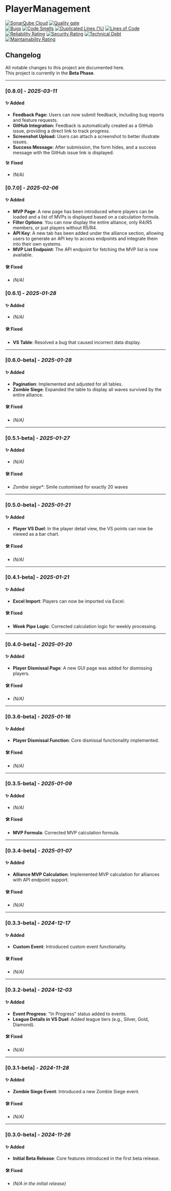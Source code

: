 ﻿# PlayerManagement  
[![SonarQube Cloud](https://sonarcloud.io/images/project_badges/sonarcloud-highlight.svg)](https://sonarcloud.io/summary/new_code?id=TomasiDeveloping_PlayerManagement)
[![Quality gate](https://sonarcloud.io/api/project_badges/quality_gate?project=TomasiDeveloping_PlayerManagement)](https://sonarcloud.io/summary/new_code?id=TomasiDeveloping_PlayerManagement)
<br>
[![Bugs](https://sonarcloud.io/api/project_badges/measure?project=TomasiDeveloping_PlayerManagement&metric=bugs)](https://sonarcloud.io/summary/new_code?id=TomasiDeveloping_PlayerManagement)
[![Code Smells](https://sonarcloud.io/api/project_badges/measure?project=TomasiDeveloping_PlayerManagement&metric=code_smells)](https://sonarcloud.io/summary/new_code?id=TomasiDeveloping_PlayerManagement)
[![Duplicated Lines (%)](https://sonarcloud.io/api/project_badges/measure?project=TomasiDeveloping_PlayerManagement&metric=duplicated_lines_density)](https://sonarcloud.io/summary/new_code?id=TomasiDeveloping_PlayerManagement)
[![Lines of Code](https://sonarcloud.io/api/project_badges/measure?project=TomasiDeveloping_PlayerManagement&metric=ncloc)](https://sonarcloud.io/summary/new_code?id=TomasiDeveloping_PlayerManagement)
[![Reliability Rating](https://sonarcloud.io/api/project_badges/measure?project=TomasiDeveloping_PlayerManagement&metric=reliability_rating)](https://sonarcloud.io/summary/new_code?id=TomasiDeveloping_PlayerManagement)
[![Security Rating](https://sonarcloud.io/api/project_badges/measure?project=TomasiDeveloping_PlayerManagement&metric=security_rating)](https://sonarcloud.io/summary/new_code?id=TomasiDeveloping_PlayerManagement)
[![Technical Debt](https://sonarcloud.io/api/project_badges/measure?project=TomasiDeveloping_PlayerManagement&metric=sqale_index)](https://sonarcloud.io/summary/new_code?id=TomasiDeveloping_PlayerManagement)
[![Maintainability Rating](https://sonarcloud.io/api/project_badges/measure?project=TomasiDeveloping_PlayerManagement&metric=sqale_rating)](https://sonarcloud.io/summary/new_code?id=TomasiDeveloping_PlayerManagement)

## Changelog  

All notable changes to this project are documented here.  
This project is currently in the **Beta Phase**.  

---
### **[0.8.0]** - *2025-03-11*  
#### ✨ Added  
- **Feedback Page:** Users can now submit feedback, including bug reports and feature requests.  
- **GitHub Integration:** Feedback is automatically created as a GitHub issue, providing a direct link to track progress.  
- **Screenshot Upload:** Users can attach a screenshot to better illustrate issues.  
- **Success Message:** After submission, the form hides, and a success message with the GitHub issue link is displayed.  

🛠️ **Fixed**  
- (N/A)

### **[0.7.0]** - *2025-02-06*  
#### ✨ Added  
- **MVP Page**: A new page has been introduced where players can be loaded and a list of MVPs is displayed based on a calculation formula.
- **Filter Options**: You can now display the entire alliance, only R4/R5 members, or just players without R5/R4.
- **API Key**: A new tab has been added under the alliance section, allowing users to generate an API key to access endpoints and integrate them into their own systems.
- **MVP List Endpoint**: The API endpoint for fetching the MVP list is now available.

#### 🛠️ Fixed  
- *(N/A)*


### **[0.6.1]** - *2025-01-28*  
#### ✨ Added  
- *(N/A)*  

#### 🛠️ Fixed  
- **VS Table**: Resolved a bug that caused incorrect data display.

---

### **[0.6.0-beta]** - *2025-01-28*  
#### ✨ Added  
- **Pagination**: Implemented and adjusted for all tables.  
- **Zombie Siege**: Expanded the table to display all waves survived by the entire alliance.  

#### 🛠️ Fixed  
- *(N/A)* 

---

### **[0.5.1-beta]** - *2025-01-27*  
#### ✨ Added  
- *(N/A)*

#### 🛠️ Fixed  
- *Zombie siege**: Smile customised for exactly 20 waves

---

### **[0.5.0-beta]** - *2025-01-21*  
#### ✨ Added  
- **Player VS Duel**: In the player detail view, the VS points can now be viewed as a bar chart.

#### 🛠️ Fixed  
- *(N/A)*  

---

### **[0.4.1-beta]** - *2025-01-21*  
#### ✨ Added  
- **Excel Import**: Players can now be imported via Excel.  

#### 🛠️ Fixed  
- **Week Pipe Logic**: Corrected calculation logic for weekly processing.  

---

### **[0.4.0-beta]** - *2025-01-20*  
#### ✨ Added  
- **Player Dismissal Page**: A new GUI page was added for dismissing players.  

#### 🛠️ Fixed  
- *(N/A)*  

---

### **[0.3.6-beta]** - *2025-01-16*  
#### ✨ Added  
- **Player Dismissal Function**: Core dismissal functionality implemented.  

#### 🛠️ Fixed  
- *(N/A)*  

---

### **[0.3.5-beta]** - *2025-01-09*  
#### ✨ Added  
- *(N/A)*  

#### 🛠️ Fixed  
- **MVP Formula**: Corrected MVP calculation formula.  

---

### **[0.3.4-beta]** - *2025-01-07*  
#### ✨ Added  
- **Alliance MVP Calculation**: Implemented MVP calculation for alliances with API endpoint support.  

#### 🛠️ Fixed  
- *(N/A)*  

---

### **[0.3.3-beta]** - *2024-12-17*  
#### ✨ Added  
- **Custom Event**: Introduced custom event functionality.  

#### 🛠️ Fixed  
- *(N/A)*  

---

### **[0.3.2-beta]** - *2024-12-03*  
#### ✨ Added  
- **Event Progress**: "In Progress" status added to events.  
- **League Details in VS Duel**: Added league tiers (e.g., Silver, Gold, Diamond).  

#### 🛠️ Fixed  
- *(N/A)*  

---

### **[0.3.1-beta]** - *2024-11-28*  
#### ✨ Added  
- **Zombie Siege Event**: Introduced a new Zombie Siege event.  

#### 🛠️ Fixed  
- *(N/A)*  

---

### **[0.3.0-beta]** - *2024-11-26*  
#### ✨ Added  
- **Initial Beta Release**: Core features introduced in the first beta release.  

#### 🛠️ Fixed  
- *(N/A in the initial release)*  
